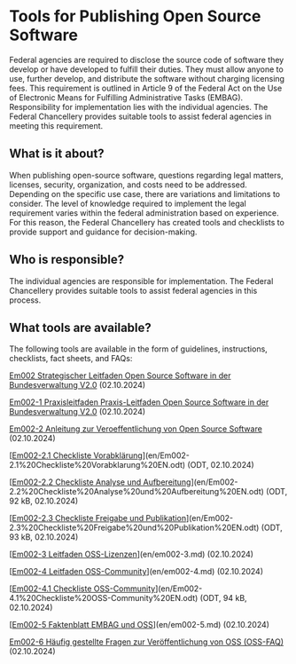 # Tools for Publishing Open Source Software

Federal agencies are required to disclose the source code of software they develop or have developed to fulfill their duties. They must allow anyone to use, further develop, and distribute the software without charging licensing fees. This requirement is outlined in Article 9 of the Federal Act on the Use of Electronic Means for Fulfilling Administrative Tasks (EMBAG). Responsibility for implementation lies with the individual agencies. The Federal Chancellery provides suitable tools to assist federal agencies in meeting this requirement.

## What is it about?

When publishing open-source software, questions regarding legal matters, licenses, security, organization, and costs need to be addressed. Depending on the specific use case, there are variations and limitations to consider. The level of knowledge required to implement the legal requirement varies within the federal administration based on experience. For this reason, the Federal Chancellery has created tools and checklists to provide support and guidance for decision-making.

## Who is responsible?

The individual agencies are responsible for implementation. The Federal Chancellery provides suitable tools to assist federal agencies in this process.

## What tools are available?

The following tools are available in the form of guidelines, instructions, checklists, fact sheets, and FAQs:

[Em002 Strategischer Leitfaden Open Source Software in der Bundesverwaltung V2.0](en/em002.md) (02.10.2024)

[Em002-1 Praxisleitfaden Praxis-Leitfaden Open Source Software in der Bundesverwaltung V2.0](en/em002-1.md) (02.10.2024)

[Em002-2 Anleitung zur Veroeffentlichung von Open Source Software](en/em002-2.md) (02.10.2024)

[[Em002-2.1 Checkliste Vorabklärung](em002-2.1.md)](en/Em002-2.1%20Checkliste%20Vorabklarung%20EN.odt) (ODT, 02.10.2024)

[[Em002-2.2 Checkliste Analyse und Aufbereitung](em002-2.2.md)](en/Em002-2.2%20Checkliste%20Analyse%20und%20Aufbereitung%20EN.odt) (ODT, 92 kB, 02.10.2024)

[[Em002-2.3 Checkliste Freigabe und Publikation](em002-2.3.md)](en/Em002-2.3%20Checkliste%20Freigabe%20und%20Publikation%20EN.odt) (ODT, 93 kB, 02.10.2024)

[[Em002-3 Leitfaden OSS-Lizenzen](em002-3.md)](en/em002-3.md) (02.10.2024)

[[Em002-4 Leitfaden OSS-Community](em002-4.md)](en/em002-4.md) (02.10.2024)

[[Em002-4.1 Checkliste OSS-Community](em002-4.1.md)](en/Em002-4.1%20Checkliste%20OSS-Community%20EN.odt) (ODT, 94 kB, 02.10.2024)

[[Em002-5 Faktenblatt EMBAG und OSS](em002-5.md)](en/em002-5.md) (02.10.2024)

[Em002-6 Häufig gestellte Fragen zur Veröffentlichung von OSS (OSS-FAQ)](en/em002-6.md) (02.10.2024)

